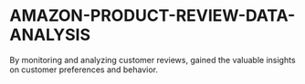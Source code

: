 # AMAZON-PRODUCT-REVIEW-DATA-ANALYSIS
By  monitoring and analyzing customer reviews,  gained the valuable insights on customer preferences and behavior.
